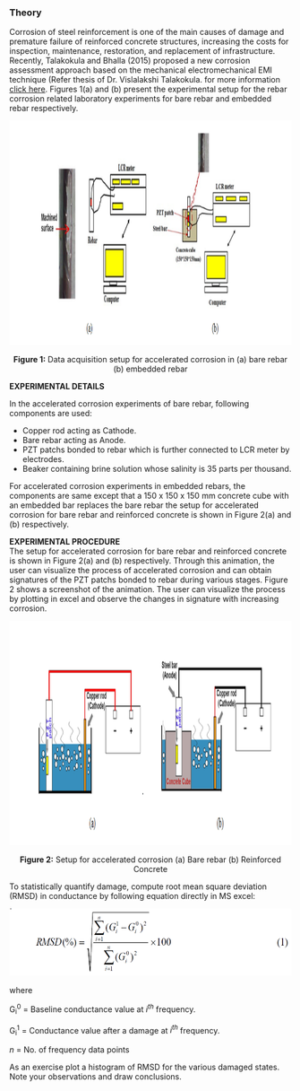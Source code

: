 ### Theory

Corrosion of steel reinforcement is one of the main causes of damage and premature failure of reinforced concrete structures, increasing the costs for inspection, maintenance, restoration, and replacement of infrastructure. Recently, Talakokula and Bhalla (2015) proposed a new corrosion assessment approach based on the mechanical electromechanical EMI technique (Refer thesis of Dr. Vislalakshi Talakokula. for more information <a href="images/visalakshi.pdf">click here</a>. Figures 1(a) and (b) present the experimental setup for the rebar corrosion related laboratory experiments for bare rebar and embedded rebar respectively.

<center>
<img src="images/exp1.png" height="400px"/> 

<b>Figure 1:</b> Data acquisition setup for accelerated corrosion in (a) bare rebar (b) embedded rebar
</center>

**EXPERIMENTAL DETAILS**

In the accelerated corrosion experiments of bare rebar, following components are used:
<ul>

 <li> Copper rod acting as Cathode. </li> 
 <li> Bare rebar acting as Anode. </li>
 <li> PZT patchs bonded to rebar which is further connected to LCR meter by electrodes. </li>
 <li> Beaker containing brine solution whose salinity is 35 parts per thousand.</li>
 
</ul>
For accelerated corrosion experiments in embedded rebars, the components are same except that a 150 x 150 x 150 mm concrete cube with an embedded bar replaces the bare rebar the setup for accelerated corrosion for bare rebar and reinforced concrete is shown in Figure 2(a) and (b) respectively.

**EXPERIMENTAL PROCEDURE**
<br>
The setup for accelerated corrosion for bare rebar and reinforced concrete is shown in Figure 2(a) and (b) respectively. Through this animation, the user can visualize the process of accelerated corrosion and can obtain signatures of the PZT patchs bonded to rebar during various stages. Figure 2 shows a screenshot of the animation.
The user can visualize the process by plotting in excel and observe the changes in signature with increasing corrosion.

<center>
<img src="images/exp2.png" height="400px"/>

<b>Figure 2:</b> Setup for accelerated corrosion (a) Bare rebar (b) Reinforced Concrete
</center>
 
To statistically quantify damage, compute root mean square deviation (RMSD) in conductance by following equation directly in MS excel:


<img src="images/th2.png" height="120px"/>

where
<br>

G<sub>i</sub><sup>0</sup> = Baseline conductance value at <i>i<sup>th</sup></i> frequency.<br>

G<sub>i</sub><sup>1</sup> = Conductance value after a damage at <i>i<sup>th</sup></i> frequency.<br>

<i>n</i> = No. of frequency data points<br>

As an exercise plot a histogram of RMSD for the various damaged states. Note your observations and draw conclusions.
